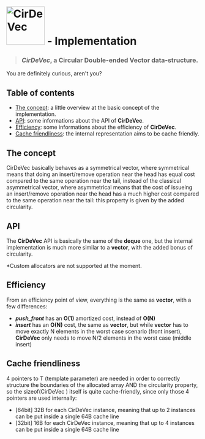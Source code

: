# [<img src="https://user-images.githubusercontent.com/26225010/44673467-ebbabe80-aa2b-11e8-9754-8b8b0b137ac1.png" height="100" alt="CirDeVec" title="CirDeVec GitHub Homepage">](https://github.com/MuAlphaOmegaEpsilon/CirDeVec) - Implementation

> ### ***CirDeVec***, a **Cir**cular **D**ouble-**e**nded **Vec**tor data-structure.



You are definitely curious, aren't you?



## Table of contents

- [The concept](#The-concept): a little overview at the basic concept of the implementation.
- [API](#API): some informations about the API of **CirDeVec**.
- [Efficiency](#Efficiency): some informations about the efficiency of **CirDeVec**.
- [Cache friendliness](#Cache-friendliness): the internal representation aims to be cache friendly.



## The concept

CirDeVec basically behaves as a symmetrical vector, where symmetrical means that doing an insert/remove operation near the head has equal cost compared to the same operation near the tail, instead of the classical asymmetrical vector, where asymmetrical means that the cost of issueing an insert/remove operation near the head has a much higher cost compared to the same operation near the tail: this property is given by the added circularity. 



## API

The **CirDeVec** API is basically the same of the **deque** one, but the internal implementation is much more similar to a **vector**, with the added bonus of circularity. 

*Custom allocators are not supported at the moment.



## Efficiency
From an efficiency point of view, everything is the same as **vector**, with a few differences:
* ***push_front*** has an **O(1)** amortized cost, instead of **O(N)**
* ***insert*** has an **O(N)** cost, the same as **vector**, but while **vector** has to move exactly N elements in the worst case scenario (front insert), **CirDeVec** only needs to move N/2 elements in the worst case (middle insert)



## Cache friendliness

4 pointers to T (template parameter) are needed in order to correctly structure the boundaries of the allocated array AND the circularity property, so the sizeof(CirDeVec <T>) itself is quite cache-friendly, since only those 4 pointers are used internally:

* [64bit] 32B for each CirDeVec instance, meaning that up to 2 instances can be put inside a single 64B cache line
* [32bit] 16B for each CirDeVec instance, meaning that up to 4 instances can be put inside a single 64B cache line